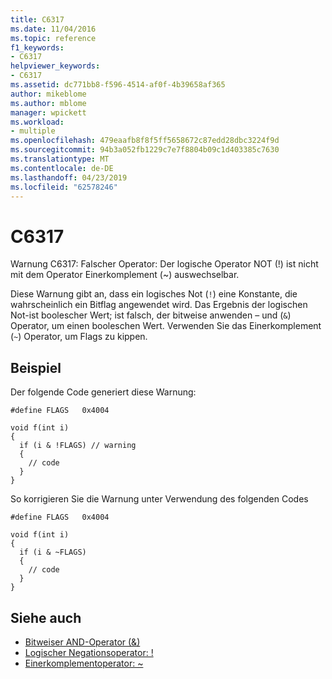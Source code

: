 ```yaml
---
title: C6317
ms.date: 11/04/2016
ms.topic: reference
f1_keywords:
- C6317
helpviewer_keywords:
- C6317
ms.assetid: dc771bb8-f596-4514-af0f-4b39658af365
author: mikeblome
ms.author: mblome
manager: wpickett
ms.workload:
- multiple
ms.openlocfilehash: 479eaafb8f8f5ff5658672c87edd28dbc3224f9d
ms.sourcegitcommit: 94b3a052fb1229c7e7f8804b09c1d403385c7630
ms.translationtype: MT
ms.contentlocale: de-DE
ms.lasthandoff: 04/23/2019
ms.locfileid: "62578246"
---
```

# <a name="c6317"></a>C6317
Warnung C6317: Falscher Operator: Der logische Operator NOT (!) ist nicht mit dem Operator Einerkomplement (~) auswechselbar.

 Diese Warnung gibt an, dass ein logisches Not (`!`) eine Konstante, die wahrscheinlich ein Bitflag angewendet wird. Das Ergebnis der logischen Not-ist boolescher Wert; ist falsch, der bitweise anwenden – und (`&`) Operator, um einen booleschen Wert. Verwenden Sie das Einerkomplement (`~`) Operator, um Flags zu kippen.

## <a name="example"></a>Beispiel
 Der folgende Code generiert diese Warnung:

```
#define FLAGS   0x4004

void f(int i)
{
  if (i & !FLAGS) // warning
  {
    // code
  }
}
```

 So korrigieren Sie die Warnung unter Verwendung des folgenden Codes

```
#define FLAGS   0x4004

void f(int i)
{
  if (i & ~FLAGS)
  {
    // code
  }
}
```

## <a name="see-also"></a>Siehe auch

- [Bitweiser AND-Operator (&)](/cpp/cpp/bitwise-and-operator-amp)
- [Logischer Negationsoperator: !](/cpp/cpp/logical-negation-operator-exclpt)
- [Einerkomplementoperator: ~](/cpp/cpp/one-s-complement-operator-tilde)